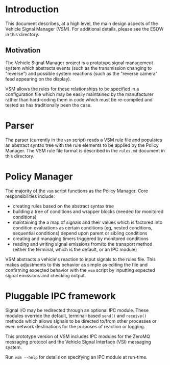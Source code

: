 Introduction
============
This document describes, at a high level, the main design aspects of the Vehicle
Signal Manager (VSM). For additional details, please see the ESOW in this
directory.

Motivation
----------
The Vehicle Signal Manager project is a prototype signal management system which
abstracts events (such as the transmission changing to "reverse") and possible
system reactions (such as the "reverse camera" feed appearing on the display).

VSM allows the rules for these relationships to be specified in a configuration
file which may be easily maintained by the manufacturer rather than hard-coding
them in code which must be re-compiled and tested as has traditionally been the
case.

Parser
======
The parser (currently in the `vsm` script) reads a VSM rule file and populates
an abstract syntax tree with the rule elements to be applied by the Policy
Manager. The VSM rule file format is described in the `rules.md` document in
this directory.

Policy Manager
==============
The majority of the `vsm` script functions as the Policy Manager. Core
responsibilities include:

* creating rules based on the abstract syntax tree
* building a tree of conditions and wrapper blocks (needed for monitored
  conditions)
* maintaining the a map of signals and their values which is factored into
  condition evaluations as certain conditions (eg, nested conditions, sequential
  conditions) depend upon parent or sibling conditions
* creating and managing timers triggered by monitored conditions
* reading and writing signal emissions from/to the transport method (either the
  terminal, which is the default, or an IPC module)

VSM abstracts a vehicle's reaction to input signals to the rules file. This
makes adjustments to this behavior as simple as editing the file and confirming
expected behavior with the `vsm` script by inputting expected signal emissions
and checking output.

Pluggable IPC framework
=======================
Signal I/O may be redirected through an optional IPC module. These modules
override the default, terminal-based `send()` and `receive()` methods which
allows signals to be directed to/from other processes or even network
destinations for the purposes of reaction or logging.

This prototype version of VSM includes IPC modules for the ZeroMQ messaging
protocol and the Vehicle Signal Interface (VSI) messaging system.

Run `vsm --help` for details on specifying an IPC module at run-time.

